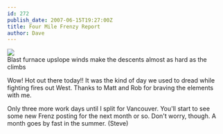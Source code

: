 ```yaml
---
id: 272
publish_date: 2007-06-15T19:27:00Z
title: Four Mile Frenzy Report
author: Dave
---
```

[![](http://www.flagstafffrenzy.org/wp-content/uploads/2007/06/blast-furnace.jpg)](http://www.flagstafffrenzy.org/wp-content/uploads/2007/06/blast-furnace.jpg)  
Blast furnace upslope winds make the descents almost as hard as the climbs

Wow! Hot out there today!! It was the kind of day we used to dread while fighting fires out West. Thanks to Matt and Rob for braving the elements with me.

Only three more work days until I split for Vancouver. You'll start to see some new Frenz posting for the next month or so. Don't worry, though. A month goes by fast in the summer. (Steve)